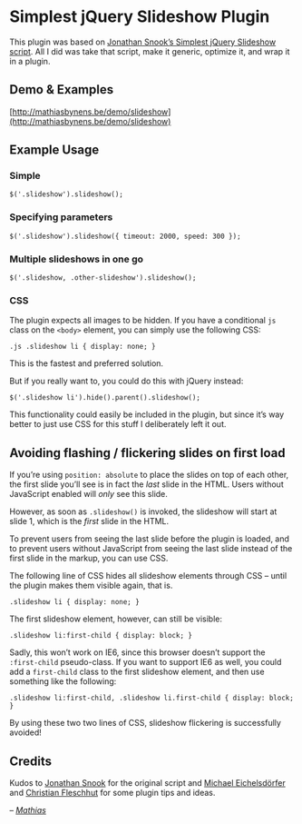 # Simplest jQuery Slideshow Plugin

This plugin was based on [Jonathan Snook’s Simplest jQuery Slideshow script](http://snook.ca/archives/javascript/simplest-jquery-slideshow). All I did was take that script, make it generic, optimize it, and wrap it in a plugin.

## Demo & Examples

[http://mathiasbynens.be/demo/slideshow](http://mathiasbynens.be/demo/slideshow)

## Example Usage

### Simple

    $('.slideshow').slideshow();

### Specifying parameters

    $('.slideshow').slideshow({ timeout: 2000, speed: 300 });

### Multiple slideshows in one go

    $('.slideshow, .other-slideshow').slideshow();

### CSS

The plugin expects all images to be hidden. If you have a conditional `js` class on the `<body>` element, you can simply use the following CSS:

    .js .slideshow li { display: none; }

This is the fastest and preferred solution.

But if you really want to, you could do this with jQuery instead:

    $('.slideshow li').hide().parent().slideshow();

This functionality could easily be included in the plugin, but since it’s way better to just use CSS for this stuff I deliberately left it out.

## Avoiding flashing / flickering slides on first load

If you’re using `position: absolute` to place the slides on top of each other, the first slide you’ll see is in fact the _last_ slide in the HTML. Users without JavaScript enabled will _only_ see this slide.

However, as soon as `.slideshow()` is invoked, the slideshow will start at slide 1, which is the _first_ slide in the HTML.

To prevent users from seeing the last slide before the plugin is loaded, and to prevent users without JavaScript from seeing the last slide instead of the first slide in the markup, you can use CSS.

The following line of CSS hides all slideshow elements through CSS – until the plugin makes them visible again, that is.

    .slideshow li { display: none; }

The first slideshow element, however, can still be visible:

    .slideshow li:first-child { display: block; }

Sadly, this won’t work on IE6, since this browser doesn’t support the `:first-child` pseudo-class. If you want to support IE6 as well, you could add a `first-child` class to the first slideshow element, and then use something like the following:

    .slideshow li:first-child, .slideshow li.first-child { display: block; }

By using these two two lines of CSS, slideshow flickering is successfully avoided!

## Credits

Kudos to [Jonathan Snook](http://snook.ca/) for the original script and [Michael Eichelsdörfer](http://www.michael-eichelsdoerfer.de/) and [Christian Fleschhut](http://christianfleschhut.de/) for some plugin tips and ideas.

_– [Mathias](http://mathiasbynens.be/)_